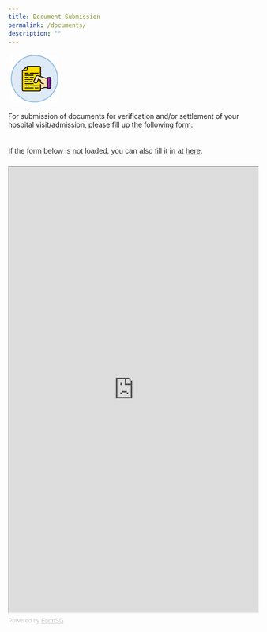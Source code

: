 ```yaml
---
title: Document Submission
permalink: /documents/
description: ""
---
```

<img src="images/doc.png" style="vertical-align: middle; max-width: 19%; margin: 5px;">

For submission of documents for verification and/or settlement of your hospital visit/admission, please fill up the following form:
<br><br>
        <div style="font-family:Sans-Serif;font-size:15px;opacity:0.9;padding-top:5px;padding-bottom:8px">If the form below is not loaded, you can also fill it in at <a href="[https://form.gov.sg/63071bcc2c1e9100137c16e0]">here</a>.</div>
		
<iframe id="iframe" src="https://form.gov.sg/63071bcc2c1e9100137c16e0" style="width:100%;height:900px"></iframe>
<div style="font-family:Sans-Serif;font-size:12px;color:#999;opacity:0.5;padding-top:5px">Powered by <a href="https://form.gov.sg" style="color: #999">FormSG</a></div>